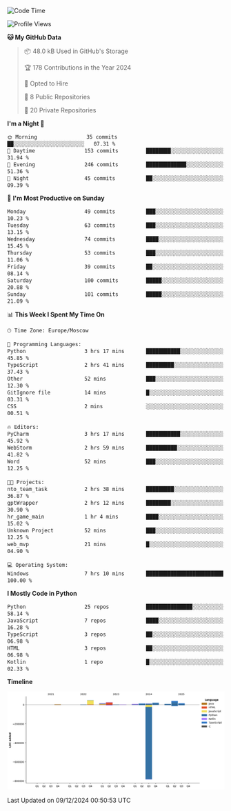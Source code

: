 <!--START_SECTION:waka-->
![Code Time](http://img.shields.io/badge/Code%20Time-560%20hrs%2027%20mins-blue)

![Profile Views](http://img.shields.io/badge/Profile%20Views-4-blue)

**🐱 My GitHub Data** 

> 📦 48.0 kB Used in GitHub's Storage 
 > 
> 🏆 178 Contributions in the Year 2024
 > 
> 💼 Opted to Hire
 > 
> 📜 8 Public Repositories 
 > 
> 🔑 20 Private Repositories 
 > 
**I'm a Night 🦉** 

```text
🌞 Morning                35 commits          ██░░░░░░░░░░░░░░░░░░░░░░░   07.31 % 
🌆 Daytime                153 commits         ████████░░░░░░░░░░░░░░░░░   31.94 % 
🌃 Evening                246 commits         █████████████░░░░░░░░░░░░   51.36 % 
🌙 Night                  45 commits          ██░░░░░░░░░░░░░░░░░░░░░░░   09.39 % 
```
📅 **I'm Most Productive on Sunday** 

```text
Monday                   49 commits          ███░░░░░░░░░░░░░░░░░░░░░░   10.23 % 
Tuesday                  63 commits          ███░░░░░░░░░░░░░░░░░░░░░░   13.15 % 
Wednesday                74 commits          ████░░░░░░░░░░░░░░░░░░░░░   15.45 % 
Thursday                 53 commits          ███░░░░░░░░░░░░░░░░░░░░░░   11.06 % 
Friday                   39 commits          ██░░░░░░░░░░░░░░░░░░░░░░░   08.14 % 
Saturday                 100 commits         █████░░░░░░░░░░░░░░░░░░░░   20.88 % 
Sunday                   101 commits         █████░░░░░░░░░░░░░░░░░░░░   21.09 % 
```


📊 **This Week I Spent My Time On** 

```text
🕑︎ Time Zone: Europe/Moscow

💬 Programming Languages: 
Python                   3 hrs 17 mins       ███████████░░░░░░░░░░░░░░   45.85 % 
TypeScript               2 hrs 41 mins       █████████░░░░░░░░░░░░░░░░   37.43 % 
Other                    52 mins             ███░░░░░░░░░░░░░░░░░░░░░░   12.30 % 
GitIgnore file           14 mins             █░░░░░░░░░░░░░░░░░░░░░░░░   03.31 % 
CSS                      2 mins              ░░░░░░░░░░░░░░░░░░░░░░░░░   00.51 % 

🔥 Editors: 
PyCharm                  3 hrs 17 mins       ███████████░░░░░░░░░░░░░░   45.92 % 
WebStorm                 2 hrs 59 mins       ██████████░░░░░░░░░░░░░░░   41.82 % 
Word                     52 mins             ███░░░░░░░░░░░░░░░░░░░░░░   12.25 % 

🐱‍💻 Projects: 
nto_team_task            2 hrs 38 mins       █████████░░░░░░░░░░░░░░░░   36.87 % 
gptWrapper               2 hrs 12 mins       ████████░░░░░░░░░░░░░░░░░   30.90 % 
hr_game_main             1 hr 4 mins         ████░░░░░░░░░░░░░░░░░░░░░   15.02 % 
Unknown Project          52 mins             ███░░░░░░░░░░░░░░░░░░░░░░   12.25 % 
web_mvp                  21 mins             █░░░░░░░░░░░░░░░░░░░░░░░░   04.90 % 

💻 Operating System: 
Windows                  7 hrs 10 mins       █████████████████████████   100.00 % 
```

**I Mostly Code in Python** 

```text
Python                   25 repos            ███████████████░░░░░░░░░░   58.14 % 
JavaScript               7 repos             ████░░░░░░░░░░░░░░░░░░░░░   16.28 % 
TypeScript               3 repos             ██░░░░░░░░░░░░░░░░░░░░░░░   06.98 % 
HTML                     3 repos             ██░░░░░░░░░░░░░░░░░░░░░░░   06.98 % 
Kotlin                   1 repo              █░░░░░░░░░░░░░░░░░░░░░░░░   02.33 % 
```



**Timeline**

![Lines of Code chart](https://raw.githubusercontent.com/adlemx/adlemx/main/assets/bar_graph.png)


 Last Updated on 09/12/2024 00:50:53 UTC
<!--END_SECTION:waka-->

